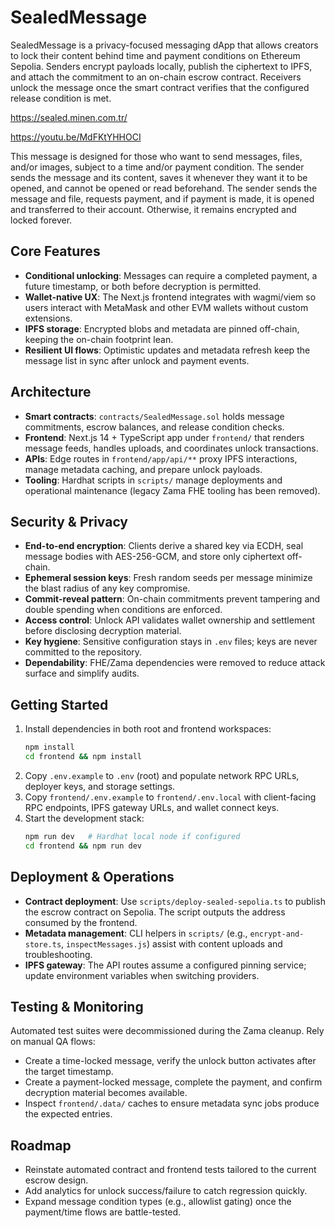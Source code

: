 # SealedMessage

SealedMessage is a privacy-focused messaging dApp that allows creators to lock their content behind time and payment conditions on Ethereum Sepolia. Senders encrypt payloads locally, publish the ciphertext to IPFS, and attach the commitment to an on-chain escrow contract. Receivers unlock the message once the smart contract verifies that the configured release condition is met.

https://sealed.minen.com.tr/

https://youtu.be/MdFKtYHHOCI

This message is designed for those who want to send messages, files, and/or images, subject to a time and/or payment condition.
The sender sends the message and its content, saves it whenever they want it to be opened, and cannot be opened or read beforehand.
The sender sends the message and file, requests payment, and if payment is made, it is opened and transferred to their account. Otherwise, it remains encrypted and locked forever.


## Core Features
- **Conditional unlocking**: Messages can require a completed payment, a future timestamp, or both before decryption is permitted.
- **Wallet-native UX**: The Next.js frontend integrates with wagmi/viem so users interact with MetaMask and other EVM wallets without custom extensions.
- **IPFS storage**: Encrypted blobs and metadata are pinned off-chain, keeping the on-chain footprint lean.
- **Resilient UI flows**: Optimistic updates and metadata refresh keep the message list in sync after unlock and payment events.

## Architecture
- **Smart contracts**: `contracts/SealedMessage.sol` holds message commitments, escrow balances, and release condition checks.
- **Frontend**: Next.js 14 + TypeScript app under `frontend/` that renders message feeds, handles uploads, and coordinates unlock transactions.
- **APIs**: Edge routes in `frontend/app/api/**` proxy IPFS interactions, manage metadata caching, and prepare unlock payloads.
- **Tooling**: Hardhat scripts in `scripts/` manage deployments and operational maintenance (legacy Zama FHE tooling has been removed).

## Security & Privacy
- **End-to-end encryption**: Clients derive a shared key via ECDH, seal message bodies with AES-256-GCM, and store only ciphertext off-chain.
- **Ephemeral session keys**: Fresh random seeds per message minimize the blast radius of any key compromise.
- **Commit-reveal pattern**: On-chain commitments prevent tampering and double spending when conditions are enforced.
- **Access control**: Unlock API validates wallet ownership and settlement before disclosing decryption material.
- **Key hygiene**: Sensitive configuration stays in `.env` files; keys are never committed to the repository.
- **Dependability**: FHE/Zama dependencies were removed to reduce attack surface and simplify audits.

## Getting Started
1. Install dependencies in both root and frontend workspaces:
	```bash
	npm install
	cd frontend && npm install
	```
2. Copy `.env.example` to `.env` (root) and populate network RPC URLs, deployer keys, and storage settings.
3. Copy `frontend/.env.example` to `frontend/.env.local` with client-facing RPC endpoints, IPFS gateway URLs, and wallet connect keys.
4. Start the development stack:
	```bash
	npm run dev   # Hardhat local node if configured
	cd frontend && npm run dev
	```

## Deployment & Operations
- **Contract deployment**: Use `scripts/deploy-sealed-sepolia.ts` to publish the escrow contract on Sepolia. The script outputs the address consumed by the frontend.
- **Metadata management**: CLI helpers in `scripts/` (e.g., `encrypt-and-store.ts`, `inspectMessages.js`) assist with content uploads and troubleshooting.
- **IPFS gateway**: The API routes assume a configured pinning service; update environment variables when switching providers.

## Testing & Monitoring
Automated test suites were decommissioned during the Zama cleanup. Rely on manual QA flows:
- Create a time-locked message, verify the unlock button activates after the target timestamp.
- Create a payment-locked message, complete the payment, and confirm decryption material becomes available.
- Inspect `frontend/.data/` caches to ensure metadata sync jobs produce the expected entries.

## Roadmap
- Reinstate automated contract and frontend tests tailored to the current escrow design.
- Add analytics for unlock success/failure to catch regression quickly.
- Expand message condition types (e.g., allowlist gating) once the payment/time flows are battle-tested.

